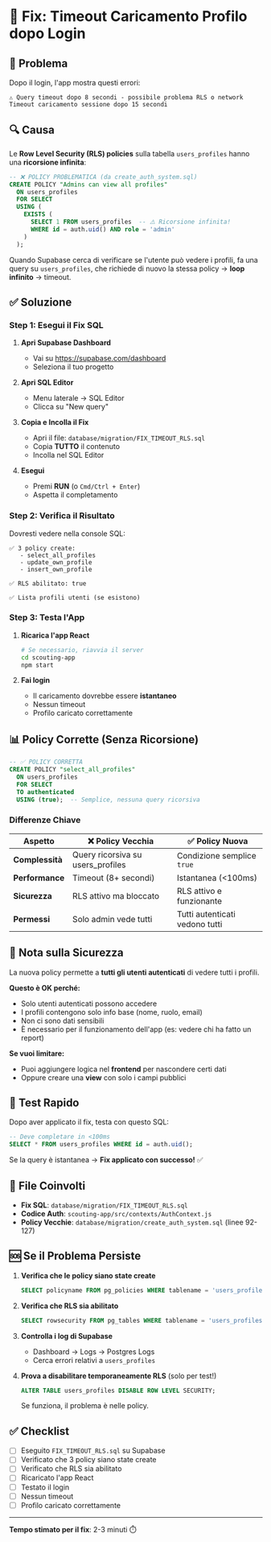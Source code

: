 # 🔧 Fix: Timeout Caricamento Profilo dopo Login

## 🐛 Problema

Dopo il login, l'app mostra questi errori:
```
⚠️ Query timeout dopo 8 secondi - possibile problema RLS o network
Timeout caricamento sessione dopo 15 secondi
```

## 🔍 Causa

Le **Row Level Security (RLS) policies** sulla tabella `users_profiles` hanno una **ricorsione infinita**:

```sql
-- ❌ POLICY PROBLEMATICA (da create_auth_system.sql)
CREATE POLICY "Admins can view all profiles"
  ON users_profiles
  FOR SELECT
  USING (
    EXISTS (
      SELECT 1 FROM users_profiles  -- ⚠️ Ricorsione infinita!
      WHERE id = auth.uid() AND role = 'admin'
    )
  );
```

Quando Supabase cerca di verificare se l'utente può vedere i profili, fa una query su `users_profiles`, che richiede di nuovo la stessa policy → **loop infinito** → timeout.

## ✅ Soluzione

### Step 1: Esegui il Fix SQL

1. **Apri Supabase Dashboard**
   - Vai su https://supabase.com/dashboard
   - Seleziona il tuo progetto

2. **Apri SQL Editor**
   - Menu laterale → SQL Editor
   - Clicca su "New query"

3. **Copia e Incolla il Fix**
   - Apri il file: `database/migration/FIX_TIMEOUT_RLS.sql`
   - Copia **TUTTO** il contenuto
   - Incolla nel SQL Editor

4. **Esegui**
   - Premi **RUN** (o `Cmd/Ctrl + Enter`)
   - Aspetta il completamento

### Step 2: Verifica il Risultato

Dovresti vedere nella console SQL:

```
✅ 3 policy create:
   - select_all_profiles
   - update_own_profile
   - insert_own_profile

✅ RLS abilitato: true

✅ Lista profili utenti (se esistono)
```

### Step 3: Testa l'App

1. **Ricarica l'app React**
   ```bash
   # Se necessario, riavvia il server
   cd scouting-app
   npm start
   ```

2. **Fai login**
   - Il caricamento dovrebbe essere **istantaneo**
   - Nessun timeout
   - Profilo caricato correttamente

## 📊 Policy Corrette (Senza Ricorsione)

```sql
-- ✅ POLICY CORRETTA
CREATE POLICY "select_all_profiles"
  ON users_profiles
  FOR SELECT
  TO authenticated
  USING (true);  -- Semplice, nessuna query ricorsiva
```

### Differenze Chiave

| Aspetto | ❌ Policy Vecchia | ✅ Policy Nuova |
|---------|------------------|-----------------|
| **Complessità** | Query ricorsiva su users_profiles | Condizione semplice `true` |
| **Performance** | Timeout (8+ secondi) | Istantanea (<100ms) |
| **Sicurezza** | RLS attivo ma bloccato | RLS attivo e funzionante |
| **Permessi** | Solo admin vede tutti | Tutti autenticati vedono tutti |

## 🔐 Nota sulla Sicurezza

La nuova policy permette a **tutti gli utenti autenticati** di vedere tutti i profili.

**Questo è OK perché:**
- Solo utenti autenticati possono accedere
- I profili contengono solo info base (nome, ruolo, email)
- Non ci sono dati sensibili
- È necessario per il funzionamento dell'app (es: vedere chi ha fatto un report)

**Se vuoi limitare:**
- Puoi aggiungere logica nel **frontend** per nascondere certi dati
- Oppure creare una **view** con solo i campi pubblici

## 🧪 Test Rapido

Dopo aver applicato il fix, testa con questo SQL:

```sql
-- Deve completare in <100ms
SELECT * FROM users_profiles WHERE id = auth.uid();
```

Se la query è istantanea → **Fix applicato con successo!** ✅

## 📝 File Coinvolti

- **Fix SQL**: `database/migration/FIX_TIMEOUT_RLS.sql`
- **Codice Auth**: `scouting-app/src/contexts/AuthContext.js`
- **Policy Vecchie**: `database/migration/create_auth_system.sql` (linee 92-127)

## 🆘 Se il Problema Persiste

1. **Verifica che le policy siano state create**
   ```sql
   SELECT policyname FROM pg_policies WHERE tablename = 'users_profiles';
   ```

2. **Verifica che RLS sia abilitato**
   ```sql
   SELECT rowsecurity FROM pg_tables WHERE tablename = 'users_profiles';
   ```

3. **Controlla i log di Supabase**
   - Dashboard → Logs → Postgres Logs
   - Cerca errori relativi a `users_profiles`

4. **Prova a disabilitare temporaneamente RLS** (solo per test!)
   ```sql
   ALTER TABLE users_profiles DISABLE ROW LEVEL SECURITY;
   ```
   Se funziona, il problema è nelle policy.

## ✅ Checklist

- [ ] Eseguito `FIX_TIMEOUT_RLS.sql` su Supabase
- [ ] Verificato che 3 policy siano state create
- [ ] Verificato che RLS sia abilitato
- [ ] Ricaricato l'app React
- [ ] Testato il login
- [ ] Nessun timeout
- [ ] Profilo caricato correttamente

---

**Tempo stimato per il fix**: 2-3 minuti ⏱️
